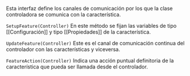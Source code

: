 Esta interfaz define los canales de comunicación por los que la clase controladora se comunica con la característica.

`SetupFeature(Controller)`
En este método se fijan las variables de tipo [[Configuración]] y tipo [[Propiedades]] de la característica.

`UpdateFeature(Controller)`
Este es el canal de comunicación continua del controlador con las características y viceversa.

`FeatureAction(Controller)`
Indica una acción puntual definitoria de la característica que pueda ser llamada desde el controlador.